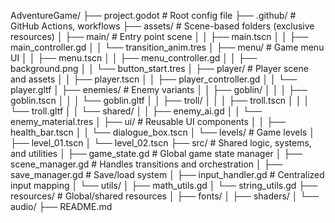 AdventureGame/
├── project.godot                  # Root config file
├── .github/                       # GitHub Actions, workflows
├── assets/                        # Scene-based folders (exclusive resources)
│   ├── main/                      # Entry point scene
│   │   ├── main.tscn
│   │   ├── main_controller.gd
│   │   └── transition_anim.tres
│   ├── menu/                      # Game menu UI
│   │   ├── menu.tscn
│   │   ├── menu_controller.gd
│   │   ├── background.png
│   │   └── button_start.tres
│   ├── player/                    # Player scene and assets
│   │   ├── player.tscn
│   │   ├── player_controller.gd
│   │   └── player.gltf
│   ├── enemies/                   # Enemy variants
│   │   ├── goblin/
│   │   │   ├── goblin.tscn
│   │   │   └── goblin.gltf
│   │   ├── troll/
│   │   │   ├── troll.tscn
│   │   │   └── troll.gltf
│   │   └── shared/
│   │       ├── enemy_ai.gd
│   │       └── enemy_material.tres
│   ├── ui/                        # Reusable UI components
│   │   ├── health_bar.tscn
│   │   └── dialogue_box.tscn
│   └── levels/                    # Game levels
│       ├── level_01.tscn
│       └── level_02.tscn
├── src/                           # Shared logic, systems, and utilities
│   ├── game_state.gd              # Global game state manager
│   ├── scene_manager.gd          # Handles transitions and orchestration
│   ├── save_manager.gd           # Save/load system
│   ├── input_handler.gd          # Centralized input mapping
│   └── utils/
│       ├── math_utils.gd
│       └── string_utils.gd
├── resources/                     # Global/shared resources
│   ├── fonts/
│   ├── shaders/
│   └── audio/
├── README.md

